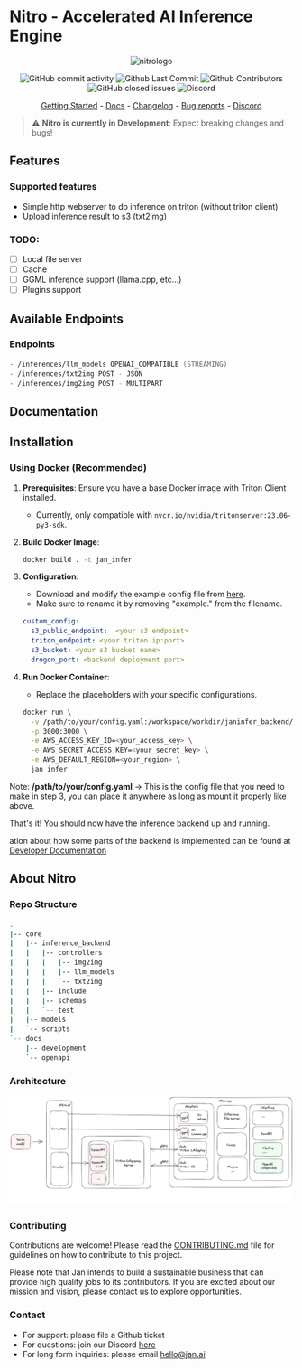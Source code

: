 # Nitro - Accelerated AI Inference Engine

<p align="center">
  <img alt="nitrologo" src="https://user-images.githubusercontent.com/69952136/266939567-4a7d24f0-9338-4ab5-9261-cb3c71effe35.png">
</p>

<p align="center">
  <!-- ALL-CONTRIBUTORS-BADGE:START - Do not remove or modify this section -->
  <img alt="GitHub commit activity" src="https://img.shields.io/github/commit-activity/m/janhq/nitro"/>
  <img alt="Github Last Commit" src="https://img.shields.io/github/last-commit/janhq/nitro"/>
  <img alt="Github Contributors" src="https://img.shields.io/github/contributors/janhq/nitro"/>
  <img alt="GitHub closed issues" src="https://img.shields.io/github/issues-closed/janhq/nitro"/>
  <img alt="Discord" src="https://img.shields.io/discord/1107178041848909847?label=discord"/>
</p>

<p align="center">
  <a href="https://docs.jan.ai/">Getting Started</a> - <a href="https://docs.jan.ai">Docs</a> 
  - <a href="https://docs.jan.ai/changelog/">Changelog</a> - <a href="https://github.com/janhq/nitro/issues">Bug reports</a> - <a href="https://discord.gg/AsJ8krTT3N">Discord</a>
</p>

> ⚠️ **Nitro is currently in Development**: Expect breaking changes and bugs!


## Features

### Supported features
- Simple http webserver to do inference on triton (without triton client)
- Upload inference result to s3 (txt2img)

### TODO:
- [ ] Local file server
- [ ] Cache
- [ ] GGML inference support (llama.cpp, etc...)
- [ ] Plugins support

## Available Endpoints

### Endpoints

```zsh
- /inferences/llm_models OPENAI_COMPATIBLE (STREAMING)
- /inferences/txt2img POST - JSON
- /inferences/img2img POST - MULTIPART
```

## Documentation

## Installation

### Using Docker (Recommended)

1. **Prerequisites**: Ensure you have a base Docker image with Triton Client installed.
    - Currently, only compatible with `nvcr.io/nvidia/tritonserver:23.06-py3-sdk`.

2. **Build Docker Image**: 
    ```zsh
    docker build . -t jan_infer
    ```

3. **Configuration**: 
    - Download and modify the example config file from [here](core/example.config.yaml).
    - Make sure to rename it by removing "example." from the filename.

    ```yaml
    custom_config:
      s3_public_endpoint:  <your s3 endpoint>
      triton_endpoint: <your triton ip:port>
      s3_bucket: <your s3 bucket name>
      drogon_port: <backend deployment port>
    ```

4. **Run Docker Container**: 
    - Replace the placeholders with your specific configurations.
  
    ```zsh
    docker run \
      -v /path/to/your/config.yaml:/workspace/workdir/janinfer_backend/config.yaml \
      -p 3000:3000 \
      -e AWS_ACCESS_KEY_ID=<your_access_key> \
      -e AWS_SECRET_ACCESS_KEY=<your_secret_key> \
      -e AWS_DEFAULT_REGION=<your_region> \
      jan_infer
    ```

Note: **/path/to/your/config.yaml** -> This is the config file that you need to make in step 3, you can place it anywhere as long as mount it properly like above.

That's it! You should now have the inference backend up and running.

ation about how some parts of the backend is implemented can be found at [Developer Documentation](core/docs/development)

## About Nitro

### Repo Structure
```zsh
.
|-- core
|   |-- inference_backend
|   |   |-- controllers
|   |   |   |-- img2img
|   |   |   |-- llm_models
|   |   |   `-- txt2img
|   |   |-- include
|   |   |-- schemas
|   |   `-- test
|   |-- models
|   `-- scripts
`-- docs
    |-- development
    `-- openapi


```

### Architecture
![Current architecture](docs/architecture.png)

### Contributing

Contributions are welcome! Please read the [CONTRIBUTING.md](CONTRIBUTING.md) file for guidelines on how to contribute to this project.

Please note that Jan intends to build a sustainable business that can provide high quality jobs to its contributors. If you are excited about our mission and vision, please contact us to explore opportunities. 

### Contact

- For support: please file a Github ticket
- For questions: join our Discord [here](https://discord.gg/FTk2MvZwJH)
- For long form inquiries: please email hello@jan.ai
